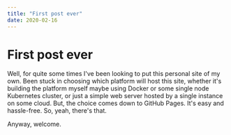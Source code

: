 ```yaml
---
title: "First post ever"
date: 2020-02-16
---
```


# First post ever

Well, for quite some times I've been looking to put this personal site of my own. Been stuck in choosing which platform will host this site, whether it's building the platform myself maybe using Docker or some single node Kubernetes cluster, or just a simple web server hosted by a single instance on some cloud. But, the choice comes down to GitHub Pages. It's easy and hassle-free. So, yeah, there's that. 

Anyway, welcome.
